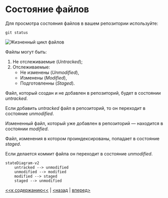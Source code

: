 # Состояние файлов

Для просмотра состояния файлов в вашем репозитории используйте:
```
git status
```

![Жизненный цикл файлов](https://hsto.org/r/w1560/getpro/habr/post_images/b65/dc1/f42/b65dc1f4245a9a1230e78bac21f5ee6f.png)

Файлы могут быть:

1. Не отслеживаемые (*Untracked*);
2. Отслеживаемые:
    * Не изменены (*Unmodified*),
    * Изменены (*Modified*),
    * Подготовленны (*Staged*).

Файл, который создан и не добавлен в репозиторий, будет в состоянии *untracked*.

Если добавить *untracked* файл в репозиторий, то он переходит в состояние *unmodified*.

Измененный файл, который уже добавлен в репозиторий — находится в состоянии *modified*.

Файл, изменения в котором проиндексированы, попадает в состояние *staged*.

Если делается коммит файла он переходит в состояние *unmodified*.

```mermaid
stateDiagram-v2
    untracked --> unmodified
    unmodified --> modified
    modified --> staged
    staged --> unmodified
```

[<<к содержанию<<](./readme.md) | [<назад](./init.md) | [вперед>](./gitindex.md)